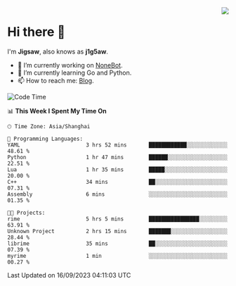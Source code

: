 <a href="#">
  <img align="right" src="https://github-readme-stats.vercel.app/api?username=j1g5awi&count_private=true&show_icons=true&title_color=80070B&text_color=B3B3B3&bg_color=212121&icon_color=80070B" />
</a>

# Hi there 👋

I'm **Jigsaw**, also knows as **j1g5aw**.

- 🔭 I’m currently working on [NoneBot](https://github.com/nonebot).
- 🌱 I’m currently learning Go and Python.
- 📫 How to reach me: [Blog](https://blog.maddestroyer.xyz/).

<!--START_SECTION:waka-->
![Code Time](http://img.shields.io/badge/Code%20Time-1%2C244%20hrs%2038%20mins-blue)

📊 **This Week I Spent My Time On** 

```text
🕑︎ Time Zone: Asia/Shanghai

💬 Programming Languages: 
YAML                     3 hrs 52 mins       ████████████░░░░░░░░░░░░░   48.61 % 
Python                   1 hr 47 mins        ██████░░░░░░░░░░░░░░░░░░░   22.51 % 
Lua                      1 hr 35 mins        █████░░░░░░░░░░░░░░░░░░░░   20.00 % 
C++                      34 mins             ██░░░░░░░░░░░░░░░░░░░░░░░   07.31 % 
Assembly                 6 mins              ░░░░░░░░░░░░░░░░░░░░░░░░░   01.35 % 

🐱‍💻 Projects: 
rime                     5 hrs 5 mins        ████████████████░░░░░░░░░   63.91 % 
Unknown Project          2 hrs 15 mins       ███████░░░░░░░░░░░░░░░░░░   28.44 % 
librime                  35 mins             ██░░░░░░░░░░░░░░░░░░░░░░░   07.39 % 
myrime                   1 min               ░░░░░░░░░░░░░░░░░░░░░░░░░   00.27 % 
```


 Last Updated on 16/09/2023 04:11:03 UTC
<!--END_SECTION:waka-->
